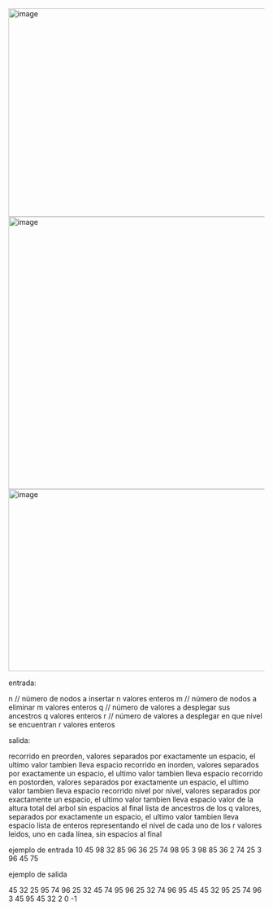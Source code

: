 <img width="1093" height="409" alt="image" src="https://github.com/user-attachments/assets/822bceca-fc33-44ef-87f5-95c8824f6948" />

<img width="1090" height="535" alt="image" src="https://github.com/user-attachments/assets/4fc612dc-f6a2-4a66-b704-e19025f4cdf5" />

<img width="1102" height="358" alt="image" src="https://github.com/user-attachments/assets/38a8d071-1150-4cdc-b019-5dc55bb417e5" />

entrada:

n // número de nodos a insertar
n valores enteros
m // número de nodos a eliminar
m valores enteros
q // número de valores a desplegar sus ancestros
q valores enteros
r // número de valores a desplegar en que nivel se encuentran
r valores enteros

salida:

recorrido en preorden, valores separados por exactamente un espacio, el ultimo valor tambien lleva espacio
recorrido en inorden, valores separados por exactamente un espacio, el ultimo valor tambien lleva espacio
recorrido en postorden, valores separados por exactamente un espacio, el ultimo valor tambien lleva espacio
recorrido nivel por nivel, valores separados por exactamente un espacio, el ultimo valor tambien lleva espacio
valor de la altura total del arbol sin espacios al final
lista de ancestros de los q valores, separados por exactamente un espacio, el ultimo valor tambien lleva espacio
lista de enteros representando el nivel de cada uno de los r valores leidos, uno en cada línea, sin espacios al final


ejemplo de entrada
10
45
98
32
85
96
36
25
74
98
95
3
98
85
36
2
74
25
3
96
45
75


ejemplo de salida

45 32 25 95 74 96
25 32 45 74 95 96
25 32 74 96 95 45
45 32 95 25 74 96
3
45 95
45 32
2
0
-1
